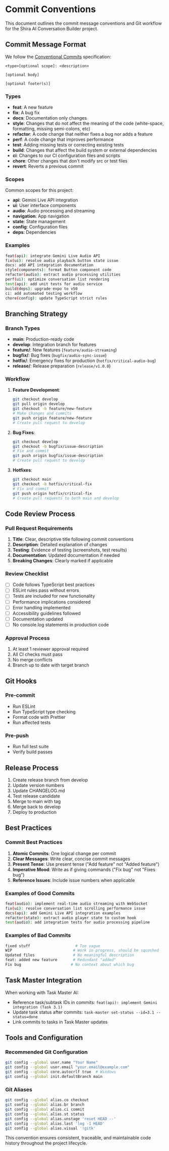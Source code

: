 # Commit Conventions

This document outlines the commit message conventions and Git workflow for the Shira AI Conversation Builder project.

## Commit Message Format

We follow the [Conventional Commits](https://www.conventionalcommits.org/) specification:

```
<type>[optional scope]: <description>

[optional body]

[optional footer(s)]
```

### Types

- **feat**: A new feature
- **fix**: A bug fix
- **docs**: Documentation only changes
- **style**: Changes that do not affect the meaning of the code (white-space, formatting, missing semi-colons, etc)
- **refactor**: A code change that neither fixes a bug nor adds a feature
- **perf**: A code change that improves performance
- **test**: Adding missing tests or correcting existing tests
- **build**: Changes that affect the build system or external dependencies
- **ci**: Changes to our CI configuration files and scripts
- **chore**: Other changes that don't modify src or test files
- **revert**: Reverts a previous commit

### Scopes

Common scopes for this project:

- **api**: Gemini Live API integration
- **ui**: User interface components
- **audio**: Audio processing and streaming
- **navigation**: App navigation
- **state**: State management
- **config**: Configuration files
- **deps**: Dependencies

### Examples

```bash
feat(api): integrate Gemini Live Audio API
fix(ui): resolve audio playback button state issue
docs: add API integration documentation
style(components): format Button component code
refactor(audio): extract audio processing utilities
perf(ui): optimize conversation list rendering
test(api): add unit tests for audio service
build(deps): upgrade expo to v50
ci: add automated testing workflow
chore(config): update TypeScript strict rules
```

## Branching Strategy

### Branch Types

- **main**: Production-ready code
- **develop**: Integration branch for features
- **feature/**: New features (`feature/audio-streaming`)
- **bugfix/**: Bug fixes (`bugfix/audio-sync-issue`)
- **hotfix/**: Emergency fixes for production (`hotfix/critical-audio-bug`)
- **release/**: Release preparation (`release/v1.0.0`)

### Workflow

1. **Feature Development**:

   ```bash
   git checkout develop
   git pull origin develop
   git checkout -b feature/new-feature
   # Make changes and commits
   git push origin feature/new-feature
   # Create pull request to develop
   ```

2. **Bug Fixes**:

   ```bash
   git checkout develop
   git checkout -b bugfix/issue-description
   # Fix and commit
   git push origin bugfix/issue-description
   # Create pull request to develop
   ```

3. **Hotfixes**:
   ```bash
   git checkout main
   git checkout -b hotfix/critical-fix
   # Fix and commit
   git push origin hotfix/critical-fix
   # Create pull requests to both main and develop
   ```

## Code Review Process

### Pull Request Requirements

1. **Title**: Clear, descriptive title following commit conventions
2. **Description**: Detailed explanation of changes
3. **Testing**: Evidence of testing (screenshots, test results)
4. **Documentation**: Updated documentation if needed
5. **Breaking Changes**: Clearly marked if applicable

### Review Checklist

- [ ] Code follows TypeScript best practices
- [ ] ESLint rules pass without errors
- [ ] Tests are included for new functionality
- [ ] Performance implications considered
- [ ] Error handling implemented
- [ ] Accessibility guidelines followed
- [ ] Documentation updated
- [ ] No console.log statements in production code

### Approval Process

1. At least 1 reviewer approval required
2. All CI checks must pass
3. No merge conflicts
4. Branch up to date with target branch

## Git Hooks

### Pre-commit

- Run ESLint
- Run TypeScript type checking
- Format code with Prettier
- Run affected tests

### Pre-push

- Run full test suite
- Verify build passes

## Release Process

1. Create release branch from develop
2. Update version numbers
3. Update CHANGELOG.md
4. Test release candidate
5. Merge to main with tag
6. Merge back to develop
7. Deploy to production

## Best Practices

### Commit Best Practices

1. **Atomic Commits**: One logical change per commit
2. **Clear Messages**: Write clear, concise commit messages
3. **Present Tense**: Use present tense ("Add feature" not "Added feature")
4. **Imperative Mood**: Write as if giving commands ("Fix bug" not "Fixes bug")
5. **Reference Issues**: Include issue numbers when applicable

### Examples of Good Commits

```bash
feat(audio): implement real-time audio streaming with WebSocket
fix(ui): resolve conversation list scrolling performance issue
docs(api): add Gemini Live API integration examples
refactor(state): extract audio player state to custom hook
test(audio): add integration tests for audio processing pipeline
```

### Examples of Bad Commits

```bash
fixed stuff                    # Too vague
WIP                           # Work in progress, should be squashed
Updated files                 # No meaningful description
feat: added new feature       # Redundant "added"
Fix bug                      # No context about which bug
```

## Task Master Integration

When working with Task Master AI:

- Reference task/subtask IDs in commits: `feat(api): implement Gemini integration (Task 3.1)`
- Update task status after commits: `task-master set-status --id=3.1 --status=done`
- Link commits to tasks in Task Master updates

## Tools and Configuration

### Recommended Git Configuration

```bash
git config --global user.name "Your Name"
git config --global user.email "your.email@example.com"
git config --global core.autocrlf true  # Windows
git config --global init.defaultBranch main
```

### Git Aliases

```bash
git config --global alias.co checkout
git config --global alias.br branch
git config --global alias.ci commit
git config --global alias.st status
git config --global alias.unstage 'reset HEAD --'
git config --global alias.last 'log -1 HEAD'
git config --global alias.visual '!gitk'
```

This convention ensures consistent, traceable, and maintainable code history throughout the project lifecycle.

